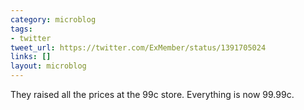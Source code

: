 ```yaml
---
category: microblog
tags:
- twitter
tweet_url: https://twitter.com/ExMember/status/1391705024
links: []
layout: microblog
---
```

They raised all the prices at the 99c store. Everything is now 99.99c.
